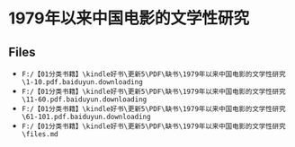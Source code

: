 # 1979年以来中国电影的文学性研究

## Files

- `F:/【01分类书籍】\kindle好书\更新5\PDF\缺书\1979年以来中国电影的文学性研究\1-10.pdf.baiduyun.downloading`
- `F:/【01分类书籍】\kindle好书\更新5\PDF\缺书\1979年以来中国电影的文学性研究\11-60.pdf.baiduyun.downloading`
- `F:/【01分类书籍】\kindle好书\更新5\PDF\缺书\1979年以来中国电影的文学性研究\61-101.pdf.baiduyun.downloading`
- `F:/【01分类书籍】\kindle好书\更新5\PDF\缺书\1979年以来中国电影的文学性研究\files.md`

